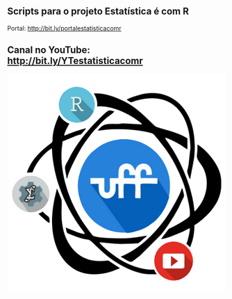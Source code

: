 ## Scripts para o projeto Estatística é com R

Portal: http://bit.ly/portalestatisticacomr

Canal no YouTube: http://bit.ly/YTestatisticacomr
---


![](man/figures/logo_grande.png)
